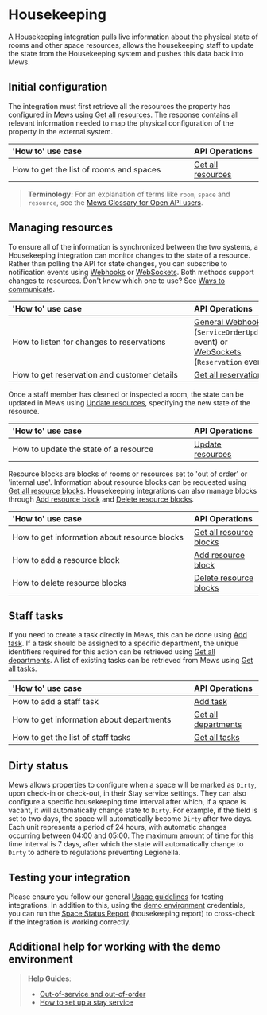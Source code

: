# Housekeeping

A Housekeeping integration pulls live information about the physical state of rooms and other space resources, allows the housekeeping staff to update the state from the Housekeeping system and pushes this data back into Mews.

## Initial configuration

The integration must first retrieve all the resources the property has configured in Mews using [Get all resources](../operations/resources.md#get-all-resources). The response contains all relevant information needed to map the physical configuration of the property in the external system. 

| <div style="width:350px">'How to' use case</div> | API Operations |
| :-- | :-- |
| How to get the list of rooms and spaces | [Get all resources](../operations/resources.md#get-all-resources) |

> **Terminology:** For an explanation of terms like `room`, `space` and `resource`, see the [Mews Glossary for Open API users](https://help.mews.com/s/article/Mews-Glossary-for-Open-API-users?language=en_US).

## Managing resources 

To ensure all of the information is synchronized between the two systems, a Housekeeping integration can monitor changes to the state of a resource. Rather than polling the API for state changes, you can subscribe to notification events using [Webhooks](../events/README.md) or [WebSockets](../events/websockets.md). Both methods support changes to resources. Don't know which one to use? See [Ways to communicate](../guidelines/communicate.md).

| <div style="width:350px">'How to' use case</div> | API Operations |
| :-- | :-- |
| How to listen for changes to reservations | [General Webhooks](../events/wh-general.md) \(`ServiceOrderUpdated` event\) or [WebSockets](../events/websockets.md) \(`Reservation` event\) |
| How to get reservation and customer details | [Get all reservations](../operations/reservations.md#get-all-reservations-ver-2023-06-06) |

Once a staff member has cleaned or inspected a room, the state can be updated in Mews using [Update resources](../operations/resources.md#update-resources), specifying the new state of the resource. 

| <div style="width:350px">'How to' use case</div> | API Operations |
| :-- | :-- |
| How to update the state of a resource | [Update resources](../operations/resources.md#update-resources) |

Resource blocks are blocks of rooms or resources set to 'out of order' or 'internal use'.
Information about resource blocks can be requested using [Get all resource blocks](../operations/resourceblocks.md#get-all-resource-blocks). Housekeeping integrations can also manage blocks through [Add resource block](../operations/resourceblocks.md#add-resource-block) and [Delete resource blocks](../operations/resourceblocks.md#delete-resource-blocks).

| <div style="width:350px">'How to' use case</div> | API Operations |
| :-- | :-- |
| How to get information about resource blocks | [Get all resource blocks](../operations/resourceblocks.md#get-all-resource-blocks) |
| How to add a resource block | [Add resource block](../operations/resourceblocks.md#add-resource-block) |
| How to delete resource blocks | [Delete resource blocks](../operations/resourceblocks.md#delete-resource-blocks) |

## Staff tasks

If you need to create a task directly in Mews, this can be done using [Add task](../operations/tasks.md#add-task). If a task should be assigned to a specific department, the unique identifiers required for this action can be retrieved using [Get all departments](../operations/departments.md#get-all-departments). A list of existing tasks can be retrieved from Mews using [Get all tasks](../operations/tasks.md#get-all-tasks).

| <div style="width:350px">'How to' use case</div> | API Operations |
| :-- | :-- |
| How to add a staff task | [Add task](../operations/tasks.md#add-task) |
| How to get information about departments | [Get all departments](../operations/departments.md#get-all-departments) |
| How to get the list of staff tasks | [Get all tasks](../operations/tasks.md#get-all-tasks) |

## Dirty status

Mews allows properties to configure when a space will be marked as `Dirty`, upon check-in or check-out, in their Stay service settings. They can also configure a specific housekeeping time interval after which, if a space is vacant, it will automatically change state to `Dirty`. For example, if the field is set to two days, the space will automatically become `Dirty` after two days. Each unit represents a period of 24 hours, with automatic changes occurring between 04:00 and 05:00. The maximum amount of time for this time interval is 7 days, after which the state will automatically change to `Dirty` to adhere to regulations preventing Legionella.

## Testing your integration

Please ensure you follow our general [Usage guidelines](../guidelines/README.md) for testing integrations. In addition to this, using the [demo environment](../guidelines/environments.md) credentials, you can run the [Space Status Report](https://help.mews.com/s/article/space-status-report?language=en_US) \(housekeeping report\) to cross-check if the integration is working correctly.

## Additional help for working with the demo environment

> **Help Guides**:
> * [Out-of-service and out-of-order](https://help.mews.com/s/article/what-are-house-use-out-of-service-and-out-of-order-features?language=en_US)
> * [How to set up a stay service](https://help.mews.com/s/article/set-up-a-bookable-service?language=en_US)
